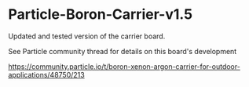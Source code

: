 # Particle-Boron-Carrier-v1.5
 Updated and tested version of the carrier board.
 
 See Particle community thread for details on this board's development
 
 https://community.particle.io/t/boron-xenon-argon-carrier-for-outdoor-applications/48750/213
